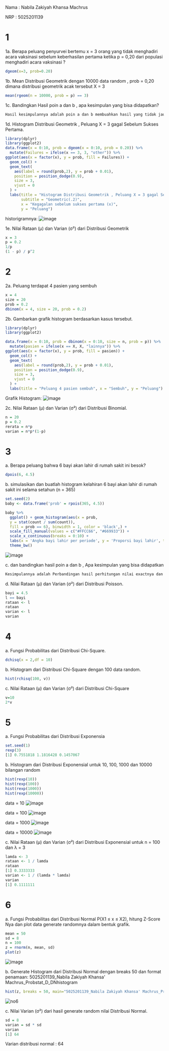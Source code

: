 Nama : Nabila Zakiyah Khansa Machrus

NRP : 5025201139

# 1
1a. Berapa peluang penyurvei bertemu x = 3 orang yang tidak menghadiri acara vaksinasi
sebelum keberhasilan pertama ketika p = 0,20 dari populasi menghadiri acara vaksinasi ?
```R
dgeom(x=3, prob=0.20)
```

1b. Mean Distribusi Geometrik dengan 10000 data random , prob = 0,20 dimana distribusi
geometrik acak tersebut X = 3
```R
mean(rgeom(n = 10000, prob = p) == 3)
```

1c. Bandingkan Hasil poin a dan b , apa kesimpulan yang bisa didapatkan?
```R
Hasil kesimpulannya adalah poin a dan b membuahkan hasil yang tidak jauh berbeda
```
1d. Histogram Distribusi Geometrik , Peluang X = 3 gagal Sebelum Sukses Pertama.
```R
library(dplyr)
library(ggplot2)
data.frame(x = 0:10, prob = dgeom(x = 0:10, prob = 0.20)) %>%
  mutate(Failures = ifelse(x == 3, 3, "other")) %>%
ggplot(aes(x = factor(x), y = prob, fill = Failures)) +
  geom_col() +
  geom_text(
    aes(label = round(prob,2), y = prob + 0.01),
    position = position_dodge(0.9),
    size = 3,
    vjust = 0
  ) +
  labs(title = "Histogram Distribusi Geometrik , Peluang X = 3 gagal Sebelum Sukses Pertama",
       subtitle = "Geometric(.2)",
       x = "Kegagalan sebelum sukses pertama (x)",
       y = "Peluang")
```
historigramnya:
![image](https://user-images.githubusercontent.com/74358409/162612665-16210d6d-8554-4721-8cec-f0499f63a66a.png)

1e. Nilai Rataan (μ) dan Varian (σ²) dari Distribusi Geometrik
```R
x = 3
p = 0.2
1/p 
(1 - p) / p^2 
```

# 2
2a. Peluang terdapat 4 pasien yang sembuh
```R
x = 4
size = 20
prob = 0.2
dbinom(x = 4, size = 20, prob = 0.2)
```

2b. Gambarkan grafik histogram berdasarkan kasus tersebut.
```R
library(dplyr)
library(ggplot2)

data.frame(x = 0:10, prob = dbinom(x = 0:10, size = n, prob = p)) %>%
  mutate(pasien = ifelse(x == X, X, "lainnya")) %>%
ggplot(aes(x = factor(x), y = prob, fill = pasien)) +
  geom_col() +
  geom_text(
    aes(label = round(prob,2), y = prob + 0.01),
    position = position_dodge(0.9),
    size = 3,
    vjust = 0
  ) +
  labs(title = "Peluang 4 pasien sembuh", x = "Sembuh", y = "Peluang") 
```
Grafik Histogram:
![image](https://user-images.githubusercontent.com/74358409/162613759-7d32502f-5f5f-41a6-aba3-d4310b443085.png)

2c. Nilai Rataan (μ) dan Varian (σ²) dari Distribusi Binomial.
```R
n = 20
p = 0.2
rerata = n*p
varian = n*p*(1-p)
```

# 3
a. Berapa peluang bahwa 6 bayi akan lahir di rumah sakit ini besok?
```R
dpois(6, 4.5)
```
b. simulasikan dan buatlah histogram kelahiran 6 bayi akan lahir di rumah sakit ini selama
setahun (n = 365)
```R
set.seed(2)
baby <- data.frame('prob' = rpois(365, 4.5))

baby %>%
  ggplot() + geom_histogram(aes(x = prob, 
  y = stat(count / sum(count)), 
  fill = prob == 6), binwidth = 1, color = 'black',) +
  scale_fill_manual(values = c("#FFCC66", "#669933")) +
  scale_x_continuous(breaks = 0:10) +
  labs(x = 'Angka bayi lahir per periode', y = 'Proporsi bayi lahir', title = 'Simulasi kelahiran 6 bayi dalam setahun') +
  theme_bw()
```
![image](https://user-images.githubusercontent.com/74358409/162614664-da0cd6c0-7559-4549-9b51-74b521e1b9cf.png)


c. dan bandingkan hasil poin a dan b , Apa kesimpulan yang bisa didapatkan
```R
Kesimpulannya adalah Perbandingan hasil perhitungan nilai exactnya dan nilai simulasi tidak signifikan
```
d. Nilai Rataan (μ) dan Varian (σ²) dari Distribusi Poisson.
```R
bayi = 4.5
l == bayi 
rataan <- l
rataan
varian <- l
varian
```

# 4
a. Fungsi Probabilitas dari Distribusi Chi-Square.
```R
dchisq(x = 2,df = 10)
```

b. Histogram dari Distribusi Chi-Square dengan 100 data random.
```R
hist(rchisq(100, v))
```

c. Nilai Rataan (μ) dan Varian (σ²) dari Distribusi Chi-Square
```R
v=10
2*v
```
# 5
a. Fungsi Probabilitas dari Distribusi Exponensia
```R
set.seed(1)
rexp(3)
[1] 0.7551818 1.1816428 0.1457067
```
b. Histogram dari Distribusi Exponensial untuk 10, 100, 1000 dan 10000 bilangan random
```R
hist(rexp(10))
hist(rexp(100))
hist(rexp(1000))
hist(rexp(10000))
```
data = 10
![image](https://user-images.githubusercontent.com/74358409/174013005-d12cb60d-a289-4301-8dcd-663b06e19439.png)

data = 100
![image](https://user-images.githubusercontent.com/74358409/174013161-bb12740d-9daa-4153-9252-95b4c9c2b858.png)

data = 1000
![image](https://user-images.githubusercontent.com/74358409/174013212-9c61c1aa-c5a5-434d-b54d-fc0286c97c91.png)

data = 10000
![image](https://user-images.githubusercontent.com/74358409/174013268-8909266e-9914-45cd-bdb1-9f4b85b653f7.png)

c. Nilai Rataan (μ) dan Varian (σ²) dari Distribusi Exponensial untuk n = 100 dan λ = 3
```R
lamda <- 3
rataan <- 1 / lamda
rataan
[1] 0.3333333
varian <- 1 / (lamda * lamda)
varian
[1] 0.1111111
```

# 6
a. Fungsi Probabilitas dari Distribusi Normal P(X1 ≤ x ≤ X2), hitung Z-Score Nya dan plot data generate randomnya dalam bentuk grafik. 
```R
mean = 50
sd = 8
n = 100
z = rnorm(n, mean, sd)
plot(z)
```
![image](https://user-images.githubusercontent.com/74358409/174017228-a9d23974-a6ad-43b1-8730-b5369055203f.png)


b. Generate Histogram dari Distribusi Normal dengan breaks 50 dan format penamaan:
    5025201139_Nabila Zakiyah Khansa' Machrus_Probstat_D_DNhistogram
```R
hist(z, breaks = 50, main="5025201139_Nabila Zakiyah Khansa' Machrus_Probstat_D_DNhistogram")
```
![no6](https://user-images.githubusercontent.com/74358409/174017413-3296d90e-897c-4a7f-9c31-fab4bdc603cb.png)


c. Nilai Varian (σ²) dari hasil generate random nilai Distribusi Normal.
```R
sd = 8
varian = sd * sd
varian
[1] 64
```
Varian distribusi normal : 64
